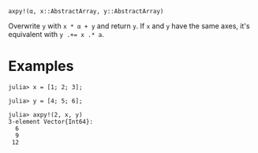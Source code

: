 ```
axpy!(α, x::AbstractArray, y::AbstractArray)
```

Overwrite `y` with `x * α + y` and return `y`. If `x` and `y` have the same axes, it's equivalent with `y .+= x .* a`.

# Examples

```jldoctest
julia> x = [1; 2; 3];

julia> y = [4; 5; 6];

julia> axpy!(2, x, y)
3-element Vector{Int64}:
  6
  9
 12
```
